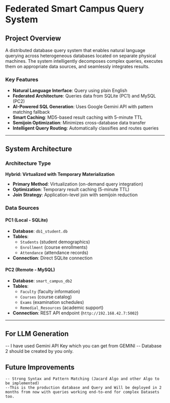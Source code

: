 # Federated Smart Campus Query System

##  Project Overview

A distributed database query system that enables natural language querying across heterogeneous databases located on separate physical machines. The system intelligently decomposes complex queries, executes them on appropriate data sources, and seamlessly integrates results.

### Key Features

-  **Natural Language Interface**: Query using plain English
-  **Federated Architecture**: Queries data from SQLite (PC1) and MySQL (PC2)
-  **AI-Powered SQL Generation**: Uses Google Gemini API with pattern matching fallback
-  **Smart Caching**: MD5-based result caching with 5-minute TTL
-  **Semijoin Optimization**: Minimizes cross-database data transfer
-  **Intelligent Query Routing**: Automatically classifies and routes queries

---

##  System Architecture

### Architecture Type
**Hybrid: Virtualized with Temporary Materialization**

- **Primary Method**: Virtualization (on-demand query integration)
- **Optimization**: Temporary result caching (5-minute TTL)
- **Join Strategy**: Application-level join with semijoin reduction

### Data Sources

#### PC1 (Local - SQLite)
- **Database**: `db1_student.db`
- **Tables**: 
  - `Students` (student demographics)
  - `Enrollment` (course enrollments)
  - `Attendance` (attendance records)
- **Connection**: Direct SQLite connection

#### PC2 (Remote - MySQL)
- **Database**: `smart_campus_db2`
- **Tables**:
  - `Faculty` (faculty information)
  - `Courses` (course catalog)
  - `Exams` (examination schedules)
  - `Remedial_Resources` (academic support)
- **Connection**: REST API endpoint (`http://192.168.42.7:5002`)

---

## For LLM Generation
  -- I have used Gemini API Key which you can get from GEMINI
  -- Database 2 should be created by you only. 
## Future Improvements
    -- Strong Syntax and Pattern Matching (Jacard Algo and other Algo to be implemented)
    --This is the production database and Query and Will be deployed in 2 months from now with queries working end-to-end for complex Datasets too.
